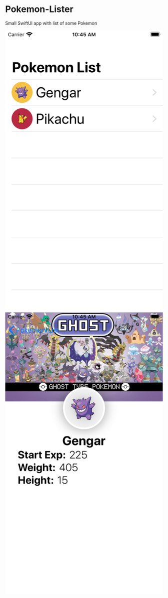 # Pokemon-Lister
Small SwiftUI app with list of some Pokemon

![](https://github.com/RocketStormNet/Pokemon-Lister/blob/master/images/screenshot1.png)
![](https://github.com/RocketStormNet/Pokemon-Lister/blob/master/images/screenshot2.png)
